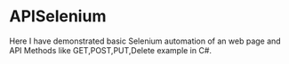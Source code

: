 # APISelenium
Here I have demonstrated basic Selenium automation of an web page and API Methods like GET,POST,PUT,Delete example in C#.
